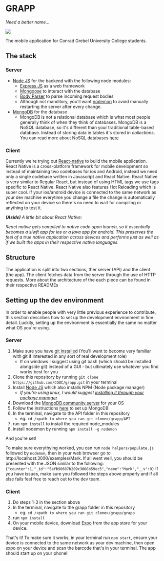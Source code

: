 # GRAPP
_Need a better name..._

![](https://johnanngeister.files.wordpress.com/2011/02/conrad-grebel.jpg)

The mobile application for Conrad Grebel University College students.

## The stack

### Server
- [Node JS](https://nodejs.org/en/) for the backend with the following node modules:
  - [Express JS](https://expressjs.com/) as a web framework
  - [Mongoose](http://mongoosejs.com/) to interact with the database
  - [Body Parser](https://www.npmjs.com/package/body-parser) to parse incoming request bodies
  - Although not manditory, you'll want [nodemon](https://nodemon.io/) to avoid manually restarting the server after every change.
- [MongoDB](https://www.mongodb.com/) for the database
  - MongoDB is not a relational database which is what most people generally think of when they think of databases. MongoDB is a NoSQL database, so it's different than your traditional table-based database. Instead of storing data in tables it's stored in _collections_. You can read more about NoSQL databases [here](https://www.mongodb.com/nosql-explained)

### Client
Currently we're trying out [React-native](https://facebook.github.io/react-native/) to build the mobile application. React Native is a cross-platform framework for mobile development so instead of maintaining two codebases for ios and Android, instead we need only a single codebase written in Javascript and React Native. React Native is very similar to Regular React, but instead of using HTML tags we use tags specific to React Native. React Native also features Hot Reloading which is super cool. If your ios/android device is connected to the same network as your dev machine everytime you change a file the change is automatically reflected on your device so there's no need to wait for compiling or anything to test it.

_**(Aside)** A little bit about React Native:_

_React native gets compiled to native code upon launch, so it essentially becomes a siwft app for ios or a java app for android. This preserves the feel of a true native application across devices and performs just as well as if we built the apps in their respective native languages._

## Structure

The application is split into two sections, ther server (API) and the client (the app). The client fetches data from the server through the use of HTTP requests. More about the architecture of the each piece can be found in their respective READMEs

## Setting up the dev environment
In order to enable people with very little previous experience to contribute, this section describes how to set up the development environment in fine detail. Luckily, setting up the environment is essentially the same no matter what OS you're using.

### Server
1. Make sure you have [git installed](https://www.linode.com/docs/development/version-control/how-to-install-git-on-linux-mac-and-windows/) (You'll want to become very familiar with git if interested in any sort of real development role)
    - If on windows I suggest using git bash (which should be installed alongside git) instead of a GUI - but ultimately use whatever you find works best for you
2. Clone this repository by running `git clone https://github.com/CGUC/grapp.git` in your terminal
3. Install [Node JS](https://nodejs.org/en/) which also installs NPM (Node package manager)
    - _If you're using linux, I would suggest [installing it through your package manager](https://nodejs.org/en/download/package-manager/#debian-and-ubuntu-based-linux-distributions)_
4. Download the [MongoDB community server](https://www.mongodb.com/download-center?jmp=nav#community) for your OS
5. Follow the instructions [here](https://docs.mongodb.com/manual/administration/install-community/) to set up MongoDB
6. In the terminal, navigate to the API folder in this repository
    - eg. `cd /<path to where you ran git clone>/grapp/API`
7. run `npm install` to install the required node_modules
8. install nodemon by running `npm install -g nodemon`

And you're set!

To make sure everythying worked, you can run `node helpers/populate.js` followed by `nodemon`, then in your web browser go to http://localhost:3000/examples/Mark. If all went well, you should be presented with the JSON similar to the following: 
`{"counter":1,"_id":"5afb90607b209c3008b59ec5","name":"Mark","__v":0}`
If you have issues, make sure you followed the steps above properly and if all else fails feel free to reach out to the dev team.

### Client
1. Do steps 1-3 in the section above
2. In the terminal, navigate to the grapp folder in this repository
    - eg. `cd /<path to where you ran git clone>/grapp/grapp`
3. run `npm install`
4. On your mobile device, download [Expo](https://expo.io/) from the app store for your device.

That's it!
To make sure it works, in your terminal run `npm start`, ensure your device is connected to the same network as your dev machine, then open expo on your device and scan the barcode that's in your terminal. The app should start up on your phone!
